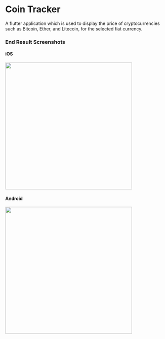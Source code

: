 
# Coin Tracker

A flutter application which is used to display the price of cryptocurrencies such as Bitcoin, Ether, and Litecoin, for the selected fiat currency.

### End Result Screenshots
#### iOS
<img src="https://github.com/Aalem/coin-tracker-starting-project/blob/master/screenshot_ios.png" width="400"/>

#### Android
<img src="https://github.com/Aalem/coin-tracker-starting-project/blob/master/screenshot_android.png" width="400"/>

